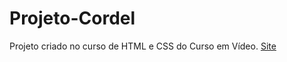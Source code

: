 # Projeto-Cordel
 Projeto criado no curso de HTML e CSS do Curso em Vídeo.
<a href="https://alexandrefdb.github.io/ProjetoCordel/cordel.html">Site</a>
